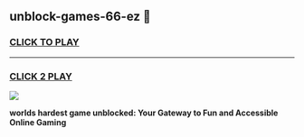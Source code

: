 
## unblock-games-66-ez 👋
<h3>
<a href="https://premium.freeplayer.one?title=unblock-games-66-ez&ref=14F">CLICK TO PLAY</a></h3>
<hr>

<h3>
<a href="https://premium.freeplayer.one?title=unblock-games-66-ez&ref=14F">CLICK 2 PLAY</a>
  
</h3>

<a href="https://premium.freeplayer.one?title=unblock-games-66-ez&ref=12F/"><img src="https://clearcache.store/games.png"></a>


**worlds hardest game unblocked: Your Gateway to Fun and Accessible Online Gaming**
